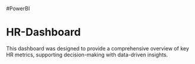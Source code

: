 #PowerBI
# HR-Dashboard
This dashboard was designed to provide a comprehensive overview of key HR metrics, supporting decision-making with data-driven insights.
